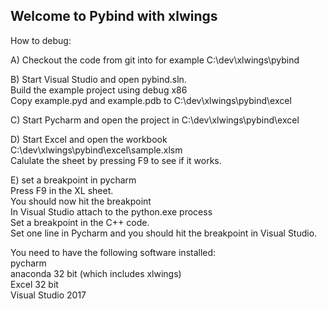 ## Welcome to Pybind with xlwings

How to debug:

A) Checkout the code from git into for example C:\dev\xlwings\pybind

B) Start Visual Studio and open pybind.sln.<br/>
Build the example project using debug x86<br/>
Copy example.pyd and example.pdb to C:\dev\xlwings\pybind\excel<br/>

C) Start Pycharm and open the project in C:\dev\xlwings\pybind\excel

D) Start Excel and open the workbook C:\dev\xlwings\pybind\excel\sample.xlsm<br/>
Calulate the sheet by pressing F9 to see if it works.

E) set a breakpoint in pycharm<br/>
Press F9 in the XL sheet.<br/>
You should now hit the breakpoint<br/>
In Visual Studio attach to the python.exe process<br/>
Set a breakpoint in the C++ code.<br/>
Set one line in Pycharm and you should hit the breakpoint in Visual Studio.

You need to have the following software installed:<br/>
pycharm<br/>
anaconda 32 bit (which includes xlwings)<br/>
Excel 32 bit<br/>
Visual Studio 2017
